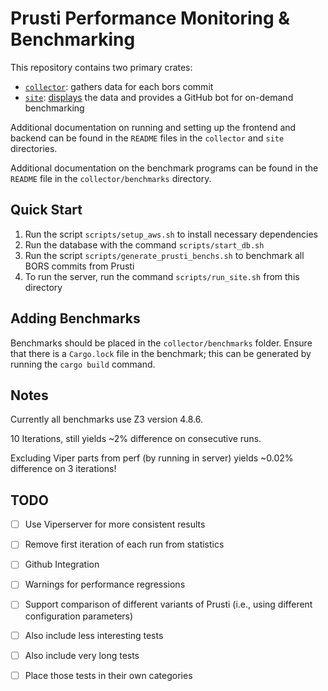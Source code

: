 # Prusti Performance Monitoring & Benchmarking

This repository contains two primary crates: 
* [`collector`](./collector): gathers data for each bors commit
* [`site`](./site): [displays](http://34.228.27.164:2346) the data and provides a GitHub bot for on-demand benchmarking

Additional documentation on running and setting up the frontend and backend can
be found in the `README` files in the `collector` and `site` directories.

Additional documentation on the benchmark programs can be found in the `README`
file in the `collector/benchmarks` directory.

## Quick Start

1. Run the script `scripts/setup_aws.sh` to install necessary dependencies
2. Run the database with the command `scripts/start_db.sh`
3. Run the script `scripts/generate_prusti_benchs.sh` to benchmark all BORS commits from Prusti
4. To run the server, run the command `scripts/run_site.sh` from this directory

## Adding Benchmarks

Benchmarks should be placed in the `collector/benchmarks` folder. Ensure that
there is a `Cargo.lock` file in the benchmark; this can be generated by running
the `cargo build` command.

## Notes

Currently all benchmarks use Z3 version 4.8.6.

10 Iterations, still yields ~2% difference on consecutive runs.

Excluding Viper parts from perf (by running in server) yields ~0.02% difference on 3 iterations!

## TODO

- [ ] Use Viperserver for more consistent results
- [ ] Remove first iteration of each run from statistics
- [ ] Github Integration
- [ ] Warnings for performance regressions
- [ ] Support comparison of different variants of Prusti (i.e., using different configuration parameters)
- [ ] Also include less interesting tests
- [ ] Also include very long tests
- [ ] Place those tests in their own categories

